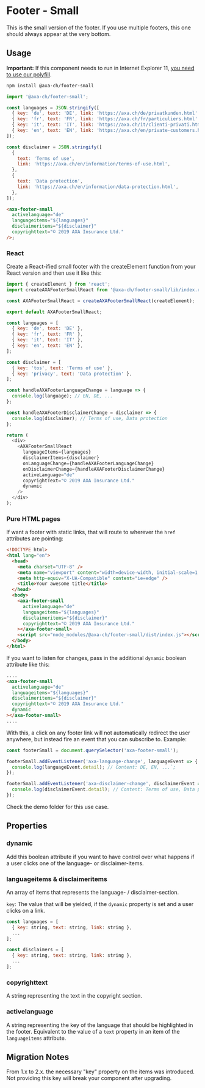 # Footer - Small

This is the small version of the footer. If you use multiple footers, this one should always appear at the very bottom.

## Usage

**Important:** If this component needs to run in Internet Explorer 11, [you need to use our polyfill](https://github.com/axa-ch/patterns-library/tree/develop/src/components/05-utils/polyfill).

```bash
npm install @axa-ch/footer-small
```

```js
import '@axa-ch/footer-small';

const languages = JSON.stringify([
  { key: 'de', text: 'DE', link: 'https://axa.ch/de/privatkunden.html' },
  { key: 'fr', text: 'FR', link: 'https://axa.ch/fr/particuliers.html' },
  { key: 'it', text: 'IT', link: 'https://axa.ch/it/clienti-privati.html' },
  { key: 'en', text: 'EN', link: 'https://axa.ch/en/private-customers.html' },
]);

const disclaimer = JSON.stringify([
  {
    text: 'Terms of use',
    link: 'https://axa.ch/en/information/terms-of-use.html',
  },
  {
    text: 'Data protection',
    link: 'https://axa.ch/en/information/data-protection.html',
  },
]);
```

```html
<axa-footer-small
  activelanguage="de"
  languageitems="${languages}"
  disclaimeritems="${disclaimer}"
  copyrighttext="© 2019 AXA Insurance Ltd."
/>;
```

### React

Create a React-ified small footer with the createElement function from your React version and then use it like this:

```js
import { createElement } from 'react';
import createAXAFooterSmallReact from '@axa-ch/footer-small/lib/index.react';

const AXAFooterSmallReact = createAXAFooterSmallReact(createElement);

export default AXAFooterSmallReact;
```

```js
const languages = [
  { key: 'de', text: 'DE' },
  { key: 'fr', text: 'FR' },
  { key: 'it', text: 'IT' },
  { key: 'en', text: 'EN' },
];

const disclaimer = [
  { key: 'tos', text: 'Terms of use' },
  { key: 'privacy', text: 'Data protection' },
];

const handleAXAFooterLanguageChange = language => {
  console.log(language); // EN, DE, ...
};

const handleAXAFooterDisclaimerChange = disclaimer => {
  console.log(disclaimer); // Terms of use, Data protection
};

return (
  <div>
    <AXAFooterSmallReact
      languageItems={languages}
      disclaimerItems={disclaimer}
      onLanguageChange={handleAXAFooterLanguageChange}
      onDisclaimerChange={handleAXAFooterDisclaimerChange}
      activeLanguage="de"
      copyrightText="© 2019 AXA Insurance Ltd."
      dynamic
    />
  </div>
);
```

### Pure HTML pages

If want a footer with static links, that will route to wherever the `href` attributes are pointing:

```html
<!DOCTYPE html>
<html lang="en">
  <head>
    <meta charset="UTF-8" />
    <meta name="viewport" content="width=device-width, initial-scale=1.0" />
    <meta http-equiv="X-UA-Compatible" content="ie=edge" />
    <title>Your awesome title</title>
  </head>
  <body>
    <axa-footer-small
      activelanguage="de"
      languageitems="${languages}"
      disclaimeritems="${disclaimer}"
      copyrighttext="© 2019 AXA Insurance Ltd."
    ></axa-footer-small>
    <script src="node_modules/@axa-ch/footer-small/dist/index.js"></script>
  </body>
</html>
```

If you want to listen for changes, pass in the additional `dynamic` boolean attribute like this:

```html
....
<axa-footer-small
  activelanguage="de"
  languageitems="${languages}"
  disclaimeritems="${disclaimer}"
  copyrighttext="© 2019 AXA Insurance Ltd."
  dynamic
></axa-footer-small>
....
```

With this, a click on any footer link will not automatically redirect the user anywhere, but instead fire an event that you can subscribe to. Example:

```js
const footerSmall = document.querySelector('axa-footer-small');

footerSmall.addEventListener('axa-language-change', languageEvent => {
  console.log(languageEvent.detail); // Content: DE, EN, ...`;
});

footerSmall.addEventListener('axa-disclaimer-change', disclaimerEvent => {
  console.log(disclaimerEvent.detail); // Content: Terms of use, Data protection
});
```

Check the demo folder for this use case.

## Properties

### dynamic

Add this boolean attribute if you want to have control over what happens if a user clicks one of the language- or disclaimer-items.

### languageitems & disclaimeritems

An array of items that represents the language- / disclaimer-section.

`key`: The value that will be yielded, if the `dynamic` property is set and a user clicks on a link.

```js
const languages = [
  { key: string, text: string, link: string },
  ...
];
```

```js
const disclaimers = [
  { key: string, text: string, link: string },
  ...
];
```

### copyrighttext

A string representing the text in the copyright section.

### activelanguage

A string representing the key of the language that should be highlighted in the footer. Equivalent to the value of a `text` property in an item of the `languageitems` attribute.

## Migration Notes

From 1.x to 2.x. the necessary "key" property on the items was introduced. Not providing this key will break your component after upgrading.
